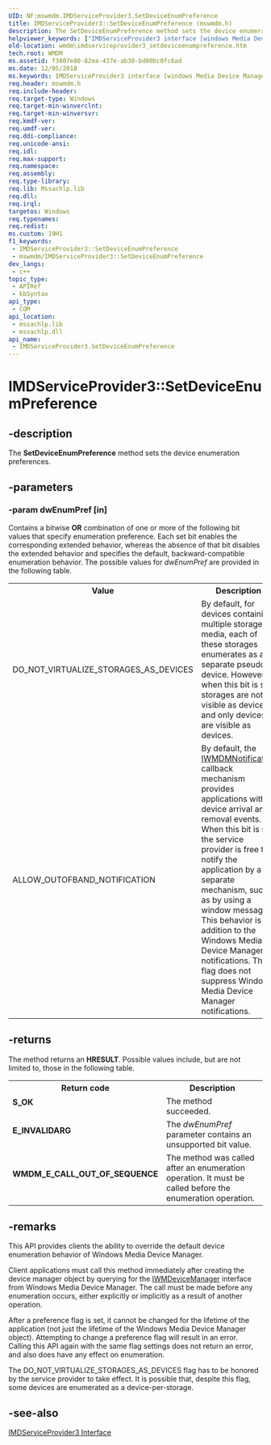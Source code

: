 ```yaml
---
UID: NF:mswmdm.IMDServiceProvider3.SetDeviceEnumPreference
title: IMDServiceProvider3::SetDeviceEnumPreference (mswmdm.h)
description: The SetDeviceEnumPreference method sets the device enumeration preferences.
helpviewer_keywords: ["IMDServiceProvider3 interface [windows Media Device Manager]","SetDeviceEnumPreference method","IMDServiceProvider3.SetDeviceEnumPreference","IMDServiceProvider3::SetDeviceEnumPreference","IMDServiceProvider3SetDeviceEnumPreference","SetDeviceEnumPreference","SetDeviceEnumPreference method [windows Media Device Manager]","SetDeviceEnumPreference method [windows Media Device Manager]","IMDServiceProvider3 interface","mswmdm/IMDServiceProvider3::SetDeviceEnumPreference","wmdm.imdserviceprovider3_setdeviceenumpreference"]
old-location: wmdm\imdserviceprovider3_setdeviceenumpreference.htm
tech.root: WMDM
ms.assetid: f3807e80-82ea-437e-ab30-bd00bc0fc6ad
ms.date: 12/05/2018
ms.keywords: IMDServiceProvider3 interface [windows Media Device Manager],SetDeviceEnumPreference method, IMDServiceProvider3.SetDeviceEnumPreference, IMDServiceProvider3::SetDeviceEnumPreference, IMDServiceProvider3SetDeviceEnumPreference, SetDeviceEnumPreference, SetDeviceEnumPreference method [windows Media Device Manager], SetDeviceEnumPreference method [windows Media Device Manager],IMDServiceProvider3 interface, mswmdm/IMDServiceProvider3::SetDeviceEnumPreference, wmdm.imdserviceprovider3_setdeviceenumpreference
req.header: mswmdm.h
req.include-header: 
req.target-type: Windows
req.target-min-winverclnt: 
req.target-min-winversvr: 
req.kmdf-ver: 
req.umdf-ver: 
req.ddi-compliance: 
req.unicode-ansi: 
req.idl: 
req.max-support: 
req.namespace: 
req.assembly: 
req.type-library: 
req.lib: Mssachlp.lib
req.dll: 
req.irql: 
targetos: Windows
req.typenames: 
req.redist: 
ms.custom: 19H1
f1_keywords:
 - IMDServiceProvider3::SetDeviceEnumPreference
 - mswmdm/IMDServiceProvider3::SetDeviceEnumPreference
dev_langs:
 - c++
topic_type:
 - APIRef
 - kbSyntax
api_type:
 - COM
api_location:
 - mssachlp.lib
 - mssachlp.dll
api_name:
 - IMDServiceProvider3.SetDeviceEnumPreference
---
```


# IMDServiceProvider3::SetDeviceEnumPreference


## -description

The <b>SetDeviceEnumPreference</b> method sets the device enumeration preferences.

## -parameters

### -param dwEnumPref [in]

Contains a bitwise <b>OR</b> combination of one or more of the following bit values that specify enumeration preference. Each set bit enables the corresponding extended behavior, whereas the absence of that bit disables the extended behavior and specifies the default, backward-compatible enumeration behavior. The possible values for <i>dwEnumPref</i> are provided in the following table.

<table>
<tr>
<th>Value
                </th>
<th>Description
                </th>
</tr>
<tr>
<td>DO_NOT_VIRTUALIZE_STORAGES_AS_DEVICES</td>
<td>By default, for devices containing multiple storage media, each of these storages enumerates as a separate pseudo-device. However, when this bit is set, storages are not visible as devices, and only devices are visible as devices.</td>
</tr>
<tr>
<td>ALLOW_OUTOFBAND_NOTIFICATION</td>
<td>By default, the <a href="https://docs.microsoft.com/windows/desktop/api/mswmdm/nn-mswmdm-iwmdmnotification">IWMDMNotification</a> callback mechanism provides applications with device arrival and removal events. When this bit is set, the service provider is free to notify the application by a separate mechanism, such as by using a window message. This behavior is in addition to the Windows Media Device Manager notifications. This flag does not suppress Windows Media Device Manager notifications.</td>
</tr>
</table>

## -returns

The method returns an <b>HRESULT</b>. Possible values include, but are not limited to, those in the following table.

<table>
<tr>
<th>Return code</th>
<th>Description</th>
</tr>
<tr>
<td width="40%">
<dl>
<dt><b>S_OK</b></dt>
</dl>
</td>
<td width="60%">
The method succeeded.

</td>
</tr>
<tr>
<td width="40%">
<dl>
<dt><b>E_INVALIDARG</b></dt>
</dl>
</td>
<td width="60%">
The <i>dwEnumPref</i> parameter contains an unsupported bit value.

</td>
</tr>
<tr>
<td width="40%">
<dl>
<dt><b>WMDM_E_CALL_OUT_OF_SEQUENCE</b></dt>
</dl>
</td>
<td width="60%">
The method was called after an enumeration operation. It must be called before the enumeration operation.

</td>
</tr>
</table>

## -remarks

This API provides clients the ability to override the default device enumeration behavior of Windows Media Device Manager.

Client applications must call this method immediately after creating the device manager object by querying for the <a href="https://docs.microsoft.com/windows/desktop/api/mswmdm/nn-mswmdm-iwmdevicemanager">IWMDeviceManager</a> interface from Windows Media Device Manager. The call must be made before any enumeration occurs, either explicitly or implicitly as a result of another operation.

After a preference flag is set, it cannot be changed for the lifetime of the application (not just the lifetime of the Windows Media Device Manager object). Attempting to change a preference flag will result in an error. Calling this API again with the same flag settings does not return an error, and also does have any effect on enumeration.

The DO_NOT_VIRTUALIZE_STORAGES_AS_DEVICES flag has to be honored by the service provider to take effect. It is possible that, despite this flag, some devices are enumerated as a device-per-storage.

## -see-also

<a href="https://docs.microsoft.com/windows/desktop/api/mswmdm/nn-mswmdm-imdserviceprovider3">IMDServiceProvider3 Interface</a>

